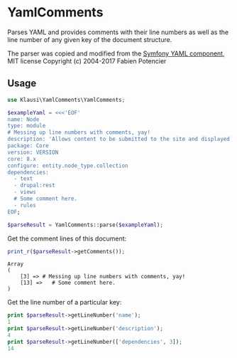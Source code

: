 # YamlComments
Parses YAML and provides comments with their line numbers as well as the line
number of any given key of the document structure.

The parser was copied and modified from the
[Symfony YAML component](http://symfony.com/doc/current/components/yaml.html),
MIT license Copyright (c) 2004-2017 Fabien Potencier

## Usage

```php
use Klausi\YamlComments\YamlComments;

$exampleYaml = <<<'EOF'
name: Node
type: module
# Messing up line numbers with comments, yay!
description: 'Allows content to be submitted to the site and displayed on pages.'
package: Core
version: VERSION
core: 8.x
configure: entity.node_type.collection
dependencies:
  - text
  - drupal:rest
  - views
  # Some comment here.
  - rules
EOF;

$parseResult = YamlComments::parse($exampleYaml);
```

Get the comment lines of this document:
```php
print_r($parseResult->getComments());
```
```
Array
(
    [3] => # Messing up line numbers with comments, yay!
    [13] =>   # Some comment here.
)
```

Get the line number of a particular key:
```php
print $parseResult->getLineNumber('name');
1
print $parseResult->getLineNumber('description');
4
print $parseResult->getLineNumber(['dependencies', 3]);
14
```
